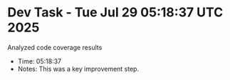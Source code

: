 # Dev Task - Tue Jul 29 05:18:37 UTC 2025
Analyzed code coverage results
- Time: 05:18:37
- Notes: This was a key improvement step.
